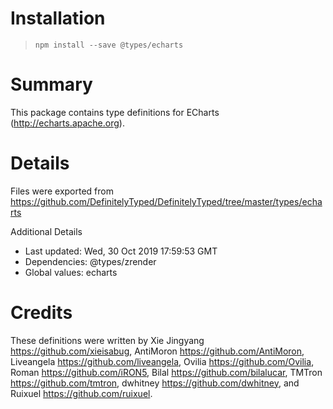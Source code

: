 # Installation
> `npm install --save @types/echarts`

# Summary
This package contains type definitions for ECharts (http://echarts.apache.org).

# Details
Files were exported from https://github.com/DefinitelyTyped/DefinitelyTyped/tree/master/types/echarts

Additional Details
 * Last updated: Wed, 30 Oct 2019 17:59:53 GMT
 * Dependencies: @types/zrender
 * Global values: echarts

# Credits
These definitions were written by Xie Jingyang <https://github.com/xieisabug>, AntiMoron <https://github.com/AntiMoron>, Liveangela <https://github.com/liveangela>, Ovilia <https://github.com/Ovilia>, Roman <https://github.com/iRON5>, Bilal <https://github.com/bilalucar>, TMTron <https://github.com/tmtron>, dwhitney <https://github.com/dwhitney>, and Ruixuel <https://github.com/ruixuel>.
